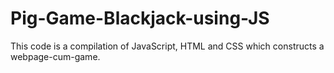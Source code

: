 # Pig-Game-Blackjack-using-JS
This code is a compilation of JavaScript, HTML and CSS which constructs a webpage-cum-game.
